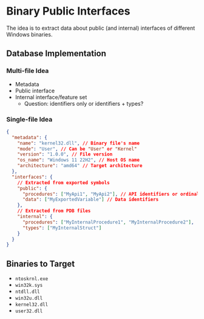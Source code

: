 # Binary Public Interfaces

The idea is to extract data about public (and internal) interfaces of different
Windows binaries.

## Database Implementation

### Multi-file Idea

- Metadata
- Public interface
- Internal interface/feature set
  - Question: identifiers only or identifiers + types?

### Single-file Idea

```json
{
  "metadata": {
    "name": "kernel32.dll", // Binary file's name
    "mode": "User", // Can be "User" or "Kernel"
    "version": "1.0.0", // File version
    "os_name": "Windows 11 22H2", // Host OS name
    "architecture": "amd64" // Target architecture
  },
  "interfaces": {
    // Extracted from exported symbols
    "public": {
      "procedures": ["MyApi1", "MyApi2"], // API identifiers or ordinal
      "data": ["MyExportedVariable"] // Data identifiers
    },
    // Extracted from PDB files
    "internal": {
      "procedures": ["MyInternalProcedure1", "MyInternalProcedure2"],
      "types": ["MyInternalStruct"]
    }
  }
}
```

## Binaries to Target

- `ntoskrnl.exe`
- `win32k.sys`
- `ntdll.dll`
- `win32u.dll`
- `kernel32.dll`
- `user32.dll`

